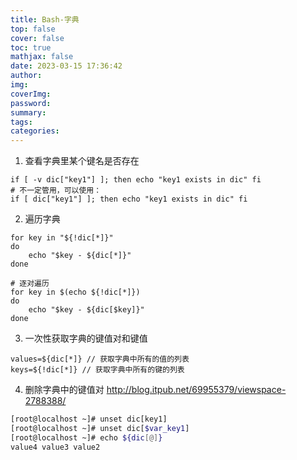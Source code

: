 ```yaml
---
title: Bash-字典
top: false
cover: false
toc: true
mathjax: false
date: 2023-03-15 17:36:42
author:
img:
coverImg:
password:
summary:
tags:
categories:
---
```


1. 查看字典里某个键名是否存在
```shell
if [ -v dic["key1"] ]; then echo "key1 exists in dic" fi
# 不一定管用，可以使用：
if [ dic["key1"] ]; then echo "key1 exists in dic" fi
```
2. 遍历字典
```shell
for key in "${!dic[*]}"
do
	echo "$key - ${dic[*]}"
done

# 逐对遍历
for key in $(echo ${!dic[*]})
do
	echo "$key - ${dic[$key]}"
done
```
3. 一次性获取字典的键值对和键值
```shell
values=${dic[*]} // 获取字典中所有的值的列表
keys=${!dic[*]} // 获取字典中所有的键的列表
```

4. 删除字典中的键值对
http://blog.itpub.net/69955379/viewspace-2788388/
```bash
[root@localhost ~]# unset dic[key1]
[root@localhost ~]# unset dic[$var_key1]
[root@localhost ~]# echo ${dic[@]}
value4 value3 value2
```

